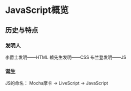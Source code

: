 # JavaScript概览

## 历史与特点

### 发明人

李爵士发明——HTML
赖先生发明——CSS
布兰登发明——JS

### 诞生

JS的命名：
Mocha摩卡 -> LiveScript -> JavaScript
